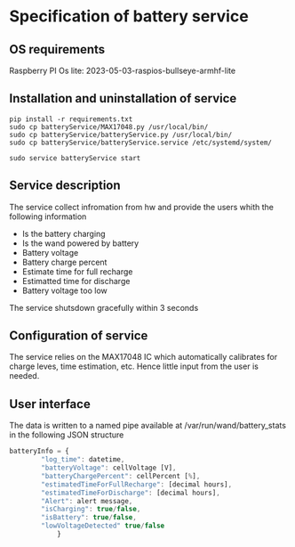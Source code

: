 # Specification of battery service

## OS requirements

Raspberry PI Os lite:  2023-05-03-raspios-bullseye-armhf-lite

## Installation and uninstallation of service

```
pip install -r requirements.txt
sudo cp batteryService/MAX17048.py /usr/local/bin/
sudo cp batteryService/batteryService.py /usr/local/bin/
sudo cp batteryService/batteryService.service /etc/systemd/system/

sudo service batteryService start
```


## Service description

The service collect infromation from hw and provide the users whith the following information

- Is the battery charging
- Is the wand powered by battery
- Battery voltage
- Battery charge percent
- Estimate time for full recharge
- Estimatted time for discharge
- Battery voltage too low

The service shutsdown gracefully within 3 seconds

## Configuration of service
The service relies on the MAX17048 IC which automatically calibrates for charge leves, time estimation, etc. Hence little input from the user is needed.

## User interface
The data is written to a named pipe available at /var/run/wand/battery_stats in the following JSON structure 
```javascript
batteryInfo = {
        "log_time": datetime,
        "batteryVoltage": cellVoltage [V],
        "batteryChargePercent": cellPercent [%],
        "estimatedTimeForFullRecharge": [decimal hours],
        "estimatedTimeForDischarge": [decimal hours],
        "Alert": alert message,
        "isCharging": true/false,
        "isBattery": true/false,
        "lowVoltageDetected" true/false
            }         
```

